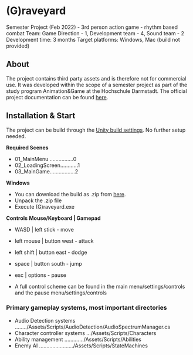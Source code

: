 #
# (G)raveyard
Semester Project (Feb 2022) - 3rd person action game - rhythm based combat
Team: Game Direction - 1, Development team - 4, Sound team - 2
Development time: 3 months
Target platforms: Windows, Mac (build not provided)

## About
The project contains third party assets and is therefore not for commercial use.
It was developed within the scope of a semester project as part of the study program Animation&Game at the Hochschule Darmstadt.
The official project documentation can be found [here](https://ag.mediencampus.h-da.de/wp-content/uploads/sites/31/2022/05/CatalougeWS2122_web.pdf).

## Installation & Start
The project can be build through the [Unity build settings](https://docs.unity3d.com/Manual/BuildSettings.html). No further setup needed.

**Required Scenes**
- 01_MainMenu ................0
- 02_LoadingScreen............1
- 03_MainGame.................2

**Windows**
- You can download the build as .zip from [here](https://drive.google.com/file/d/1bzefD9Ny1B7jrw_80UMpbB7UpQsgcsMD/view).
- Unpack the .zip file
- Execute (G)raveyard.exe

**Controls**
**Mouse/Keyboard | Gamepad**
- WASD | left stick - move
- left mouse | button west - attack
- left shift | button east - dodge
- space | button south - jump
- esc | options - pause

- A full control scheme can be found in the main menu/settings/controls and the pause menu/settings/controls

### Primary gameplay systems, most important directories
- Audio Detection systems ......../Assets/Scripts/AudioDetection/AudioSpectrumManager.cs
- Character controller systems .../Assets/Scripts/Characters
- Ability management ............./Assets/Scripts/Abilities
- Enemy AI ......................./Assets/Scripts/StateMachines
